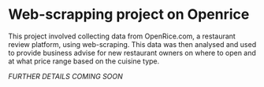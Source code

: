 # Web-scrapping project on Openrice

This project involved collecting data from OpenRice.com, a restaurant review platform, using web-scraping. This data was then analysed and used to provide business advise for new restaurant owners on where to open and at what price range based on the cuisine type.


*FURTHER DETAILS COMING SOON*
